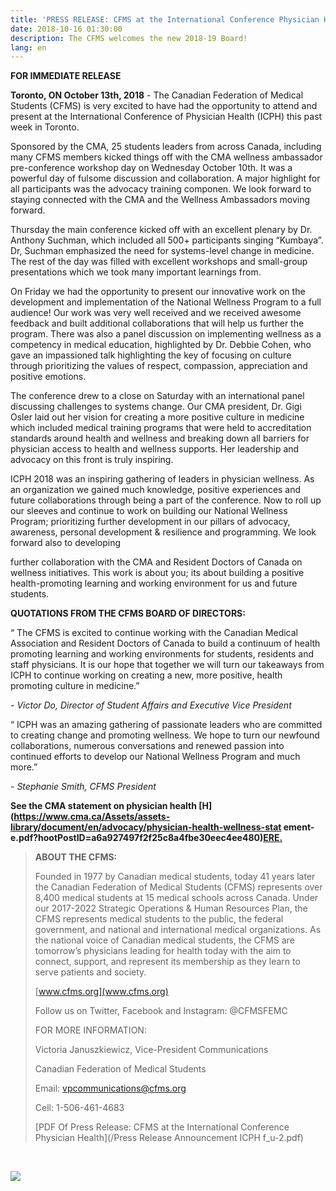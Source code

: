 ```yaml
---
title: 'PRESS RELEASE: CFMS at the International Conference Physician Health'
date: 2018-10-16 01:30:00
description: The CFMS welcomes the new 2018-19 Board!
lang: en
---
```


**FOR IMMEDIATE RELEASE**

**Toronto, ON October 13th, 2018​​** - The Canadian Federation of Medical Students (CFMS) is very excited to have had the opportunity to attend and present at the International Conference of Physician Health (ICPH) this past week in Toronto.

Sponsored by the CMA, 25 students leaders from across Canada, including many CFMS members kicked things off with the CMA wellness ambassador pre-conference workshop day on Wednesday October 10th. It was a powerful day of fulsome discussion and collaboration. A major highlight for all participants was the advocacy training componen. We look forward to staying connected with the CMA and the Wellness Ambassadors moving forward.

Thursday the main conference kicked off with an excellent plenary by Dr. Anthony Suchman, which included all 500+ participants singing “Kumbaya”. Dr, Suchman emphasized the need for systems-level change in medicine. The rest of the day was filled with excellent workshops and small-group presentations which we took many important learnings from.

On Friday we had the opportunity to present our innovative work on the development and implementation of the National Wellness Program to a full audience! Our work was very well received and we received awesome feedback and built additional collaborations that will help us further the program. There was also a panel discussion on implementing wellness as a competency in medical education, highlighted by Dr. Debbie Cohen, who gave an impassioned talk highlighting the key of focusing on culture through prioritizing the values of respect, compassion, appreciation and positive emotions.

The conference drew to a close on Saturday with an international panel discussing challenges to systems change. Our CMA president, Dr. Gigi Osler laid out her vision for creating a more positive culture in medicine which included medical training programs that were held to accreditation standards around health and wellness and breaking down all barriers for physician access to health and wellness supports. Her leadership and advocacy on this front is truly inspiring.

ICPH 2018 was an inspiring gathering of leaders in physician wellness. As an organization we gained much knowledge, positive experiences and future collaborations through being a part of the conference. Now to roll up our sleeves and continue to work on building our National Wellness Program; prioritizing further development in our pillars of advocacy, awareness, personal development & resilience and programming. We look forward also to developing

further collaboration with the CMA and Resident Doctors of Canada on wellness initiatives. This work is about you; its about building a positive health-promoting learning and working environment for us and future students.

**QUOTATIONS FROM THE CFMS BOARD OF DIRECTORS:**

“ The CFMS is excited to continue working with the Canadian Medical Association and Resident Doctors of Canada to build a continuum of health promoting learning and working environments for students, residents and staff physicians. It is our hope that together we will turn our takeaways from ICPH to continue working on creating a new, more positive, health promoting culture in medicine.”

*- Victor Do, Director of Student Affairs and Executive Vice President*

“ ICPH was an amazing gathering of passionate leaders who are committed to creating change and promoting wellness. We hope to turn our newfound collaborations, numerous conversations and renewed passion into continued efforts to develop our National Wellness Program and much more.”

*- Stephanie Smith, CFMS President*

**See the CMA statement on physician health [H](https://www.cma.ca/Assets/assets-library/document/en/advocacy/physician-health-wellness-stat ement-e.pdf?hootPostID=a6a927497f2f25c8a4fbe30eec4ee480)[ERE.](__notset__)**

> **ABOUT THE CFMS:**
>
>
> Founded in 1977 by Canadian medical students, today 41 years later the Canadian Federation of Medical Students (CFMS) represents over 8,400 medical students at 15 medical schools across Canada. Under our 2017-2022 Strategic Operations & Human Resources Plan, the CFMS represents medical students to the public, the federal government, and national and international medical organizations. As the national voice of Canadian medical students, the CFMS are tomorrow’s physicians leading for health today with the aim to connect, support, and represent its membership as they learn to serve patients and society.
>
>
> [www.cfms.org](www.cfms.org)
>
>
> Follow us on Twitter, Facebook and Instagram: @CFMSFEMC 
>
>
> FOR MORE INFORMATION:
>
>
> Victoria Januszkiewicz, Vice-President Communications
>
>
> Canadian Federation of Medical Students
>
>
> Email: [vpcommunications@cfms.org](mailto:vpcommunications@cfms.org)
>
>
> Cell: 1-506-461-4683
>
>
> [PDF Of Press Release: CFMS at the International Conference Physician Health](/Press Release Announcement ICPH f_u-2.pdf)

 

![](/uploads/unnamed-3.jpg)
